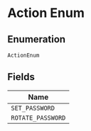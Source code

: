 
# Action Enum

## Enumeration

`ActionEnum`

## Fields

| Name |
|  --- |
| `SET_PASSWORD` |
| `ROTATE_PASSWORD` |

